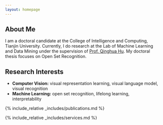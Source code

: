 ```yaml
---
layout: homepage
---
```


## About Me

I am a doctoral candidate at the College of Intelligence and Computing, Tianjin University. Currently, I do research at the Lab of Machine Learning and Data Mining under the supervision of [Prof. Qinghua Hu](https://cic.tju.edu.cn/faculty/huqinghua/index.html). My doctoral thesis focuses on Open Set Recognition.

## Research Interests

- **Computer Vision:** visual representation learning, visual language model, visual recognition
- **Machine Learning:** open set recognition, lifelong learning, interpretability
<!-- 
## News

- **[Feb. 2020]** Our paper about incremental learning is accepted to CVPR 2020.
- **[Feb. 2020]** We will host the ACM Multimedia Asia 2020 conference in Singapore!
- **[Sept. 2019]** Our paper about few-shot learning is accepted to NeurIPS 2019.
- **[Mar. 2019]** Our paper about few-shot learning is accepted to CVPR 2019.
 -->

{% include_relative _includes/publications.md %}

{% include_relative _includes/services.md %}
